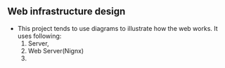## Web infrastructure design
- This project tends to use diagrams to illustrate how the web works. It uses following:
	1. Server,
	2. Web Server(Nignx)
	3.



